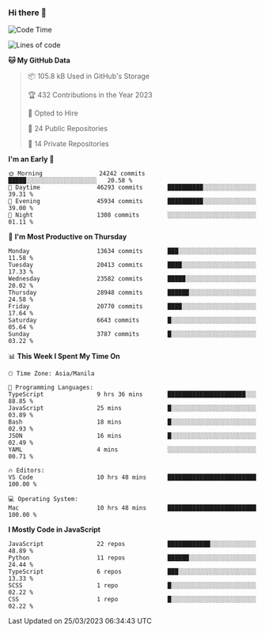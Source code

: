 ### Hi there 👋

<!--START_SECTION:waka-->
![Code Time](http://img.shields.io/badge/Code%20Time-166%20hrs%2033%20mins-blue)

![Lines of code](https://img.shields.io/badge/From%20Hello%20World%20I%27ve%20Written-55.2%20million%20lines%20of%20code-blue)

**🐱 My GitHub Data** 

> 📦 105.8 kB Used in GitHub's Storage 
 > 
> 🏆 432 Contributions in the Year 2023
 > 
> 💼 Opted to Hire
 > 
> 📜 24 Public Repositories 
 > 
> 🔑 14 Private Repositories 
 > 
**I'm an Early 🐤** 

```text
🌞 Morning                24242 commits       █████░░░░░░░░░░░░░░░░░░░░   20.58 % 
🌆 Daytime                46293 commits       ██████████░░░░░░░░░░░░░░░   39.31 % 
🌃 Evening                45934 commits       ██████████░░░░░░░░░░░░░░░   39.00 % 
🌙 Night                  1308 commits        ░░░░░░░░░░░░░░░░░░░░░░░░░   01.11 % 
```
📅 **I'm Most Productive on Thursday** 

```text
Monday                   13634 commits       ███░░░░░░░░░░░░░░░░░░░░░░   11.58 % 
Tuesday                  20413 commits       ████░░░░░░░░░░░░░░░░░░░░░   17.33 % 
Wednesday                23582 commits       █████░░░░░░░░░░░░░░░░░░░░   20.02 % 
Thursday                 28948 commits       ██████░░░░░░░░░░░░░░░░░░░   24.58 % 
Friday                   20770 commits       ████░░░░░░░░░░░░░░░░░░░░░   17.64 % 
Saturday                 6643 commits        █░░░░░░░░░░░░░░░░░░░░░░░░   05.64 % 
Sunday                   3787 commits        █░░░░░░░░░░░░░░░░░░░░░░░░   03.22 % 
```


📊 **This Week I Spent My Time On** 

```text
🕑︎ Time Zone: Asia/Manila

💬 Programming Languages: 
TypeScript               9 hrs 36 mins       ██████████████████████░░░   88.85 % 
JavaScript               25 mins             █░░░░░░░░░░░░░░░░░░░░░░░░   03.89 % 
Bash                     18 mins             █░░░░░░░░░░░░░░░░░░░░░░░░   02.93 % 
JSON                     16 mins             █░░░░░░░░░░░░░░░░░░░░░░░░   02.49 % 
YAML                     4 mins              ░░░░░░░░░░░░░░░░░░░░░░░░░   00.71 % 

🔥 Editors: 
VS Code                  10 hrs 48 mins      █████████████████████████   100.00 % 

💻 Operating System: 
Mac                      10 hrs 48 mins      █████████████████████████   100.00 % 
```

**I Mostly Code in JavaScript** 

```text
JavaScript               22 repos            ████████████░░░░░░░░░░░░░   48.89 % 
Python                   11 repos            ██████░░░░░░░░░░░░░░░░░░░   24.44 % 
TypeScript               6 repos             ███░░░░░░░░░░░░░░░░░░░░░░   13.33 % 
SCSS                     1 repo              █░░░░░░░░░░░░░░░░░░░░░░░░   02.22 % 
CSS                      1 repo              █░░░░░░░░░░░░░░░░░░░░░░░░   02.22 % 
```




 Last Updated on 25/03/2023 06:34:43 UTC
<!--END_SECTION:waka-->
